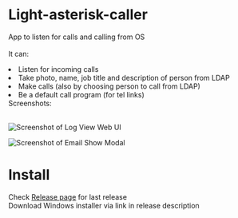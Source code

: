 # Light-asterisk-caller
App to listen for calls and calling from OS<br><br>
It can:
<li>Listen for incoming calls
<li>Take photo, name, job title and description of person from LDAP
<li>Make calls (also by choosing person to call from LDAP)
<li>Be a default call program (for tel links)


<br>
Screenshots:
<br><br>

![Screenshot of Log View Web UI](https://medvedev-it.ru/wp-content/uploads/2023/04/make_call.png)

![Screenshot of Email Show Modal](https://medvedev-it.ru/wp-content/uploads/2023/04/income_call.png)

# Install
Check [Release page](https://github.com/Mark-Shternberg/Light-asterisk-caller/releases) for last release<br>
Download Windows installer via link in release description
